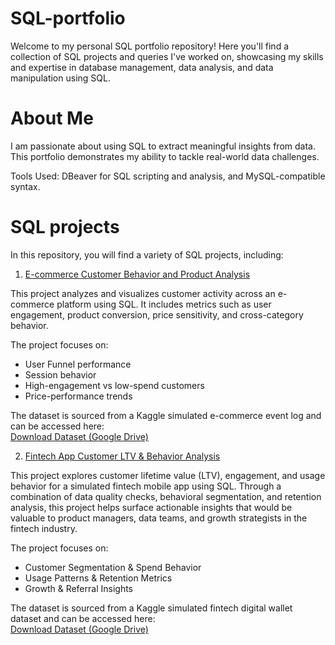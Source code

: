 # SQL-portfolio
Welcome to my personal SQL portfolio repository! Here you'll find a collection of SQL projects and queries I've worked on, showcasing my skills and expertise in database management, data analysis, and data manipulation using SQL.

# About Me
I am passionate about using SQL to extract meaningful insights from data. This portfolio demonstrates my ability to tackle real-world data challenges. 

Tools Used: DBeaver for SQL scripting and analysis, and MySQL-compatible syntax.

# SQL projects
In this repository, you will find a variety of SQL projects, including:

1. [E-commerce Customer Behavior and Product Analysis](https://github.com/reginaneo97/SQL-portfolio/blob/main/Project%201_ecommerce_analysis.sql)

This project analyzes and visualizes customer activity across an e-commerce platform using SQL. It includes metrics such as user engagement, product conversion, price sensitivity, and cross-category behavior.

The project focuses on:
- User Funnel performance
- Session behavior
- High-engagement vs low-spend customers
- Price-performance trends

The dataset is sourced from a Kaggle simulated e-commerce event log and can be accessed here:  
[Download Dataset (Google Drive)](https://drive.google.com/drive/folders/16nC6ajwSZ_VJlIxngnYhAeWbEzgyzYq8?usp=sharing)

2. [Fintech App Customer LTV & Behavior Analysis](https://github.com/reginaneo97/SQL-portfolio/blob/main/Project%202_Fintech_App_Analysis.sql)

This project explores customer lifetime value (LTV), engagement, and usage behavior for a simulated fintech mobile app using SQL. Through a combination of data quality checks, behavioral segmentation, and retention analysis, this project helps surface actionable insights that would be valuable to product managers, data teams, and growth strategists in the fintech industry.

The project focuses on:
- Customer Segmentation & Spend Behavior
- Usage Patterns & Retention Metrics
-  Growth & Referral Insights

The dataset is sourced from a Kaggle simulated fintech digital wallet dataset and can be accessed here:  
[Download Dataset (Google Drive)](https://drive.google.com/file/d/1m6XzcYpMA7AGw6gaVaLvEDdZPjYEQEYv/view?usp=sharing)
